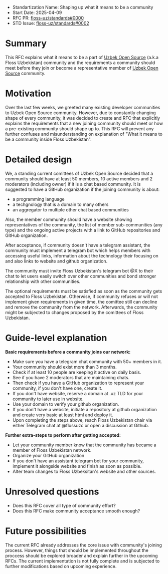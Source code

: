 - Standartization Name: Shaping up what it means to be a community
- Start Date: 2025-04-09
- RFC PR: [floss-uz/standards#0000](https://github.com/floss-uz/standards/pull/0000)
- STD Issue: [floss-uz/standards#0002](https://github.com/floss-uz/standards/issues/2)

# Summary

This RFC explains what it means to be a part of [Uzbek Open Source]
(a.k.a Floss Uzbekistan) community and the requirements a community
should meet before they join or become a representative member of
[Uzbek Open Source] community.

# Motivation

Over the last few weeks, we greeted many existing developer communities to
Uzbek Open Source community. However, due to constantly changing shape of
every community, it was decided to create and RFC that explicitly explains
the requirements that a new joining community should meet or how a pre-existing
community should shape up to. This RFC will prevent any further confuses and
misunderstanding on explanation of "What it means to be a community inside
Floss Uzbekistan".

# Detailed design

We, a standing current comittees of Uzbek Open Source decided that a community
should have at least 50 members, 10 active members and 2 moderators (including owner)
if it is a chat based community. It is suggested to have a GitHub organization if the
joining community is about:

- a programming language
- a techgnology that is a domain to many others
- an aggregator to multiple other chat based communities

Also, the member community should have a website showing representatives of the community,
the list of member sub-communities (any type) and the ongoing active projects with a link
to GitHub repositories and GitHub organization.

After acceptance, if community doesn't have a telegram assistant, the community must implement
a telegram bot which helps members with accessing useful links, information about the
technology their focusing on and also links to website and github organization.

The community must invite Floss Uzbekistan's telegram bot @X to their chat to let users
easily switch over other communities and bond stronger relationship with other communities.

The optional requirements must be satisfied as soon as the community gets accepted to
Floss Uzbekistan. Otherwise, if community refuses or will not implement given requirements
in given time, the comittee still can decline and remove the community from the network.
Afterwards, the community might be subjected to changes proposed by the comittees of Floss
Uzbekistan.

# Guide-level explanation

**Basic requirements before a community joins our network:**

- Make sure you have a telegram chat community with 50+ members in it.
- Your community should exist more than 3 months.
- Check if at least 10 people are keeping it active on daily basis.
- See if you have 2 moderators that are maintaining chats.
- Then check if you have a GitHub organization to represent your community, if you don't have one, create it.
- If you don't have website, reserve a domain at .uz TLD for your community to later use in website.
- Use your domain to verify your github organization.
- If you don't have a website, initiate a repository at github organization and create very basic at least html and deploy it.
- Upon completing the steps above, reach Floss Uzbekistan chair via either Telegram chat at @flossuzc or open a discussion at Github.

**Further extra-steps to perform after getting accepted:**

- Let your community member know that the community has became a member of Floss Uzbekistan network.
- Organize your GitHub organization
- If you don't have an assistant telegram bot for your community, implement it alongside website and finish as soon as possible.
- Alter team changes to Floss Uzbeksitan's website and other sources.

# Unresolved questions

- Does this RFC cover all type of community effort?
- Does this RFC make community acceptance smooth enough?

# Future possibilities

The current RFC already addresses the core issue with community's joining
process. However, things that should be implemented throughout the proccess
should be explored broader and explain further in the upcoming RFCs. The
current implementation is not fully complete and is subjected to further
modifications based on upcoming experience.

[Uzbek Open Source]: https://github.com/floss-uz
